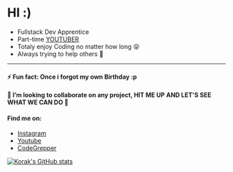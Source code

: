 <!--
**Korak-997/Korak-997** is a ✨ _special_ ✨ repository because its `README.md` (this file) appears on your GitHub profile.

Here are some ideas to get you started:

- 🔭 I’m currently working on ...
- 👯 I’m looking to collaborate on ...
- 🤔 I’m looking for help with ...
- 💬 Ask me about ...
- 📫 How to reach me: ...
- 😄 Pronouns: ...
- ⚡ Fun fact: ...
-->

# HI :)

* Fullstack Dev Apprentice
* Part-time [YOUTUBER](https://www.youtube.com/channel/UC9j6pieJxlXmpq0k7kV1VDg)
* Totaly enjoy Coding no matter how long 😝
* Always trying to help others 🙂
---------------------------------

#### ⚡ Fun fact: Once i forgot my own Birthday :p

#### 👯 I’m looking to collaborate on any project, HIT ME UP AND LET'S SEE WHAT WE CAN DO  🥰

#### Find me on: 
* [Instagram](https://instagram.com/korak997)
* [Youtube](https://www.youtube.com/channel/UC9j6pieJxlXmpq0k7kV1VDg)
* [CodeGrepper](https://www.codegrepper.com/profile/korak-kurani)

[![Korak's GitHub stats](https://github-readme-stats.vercel.app/api?username=korak-997)](https://github.com/korak-997?tab=repositories)
